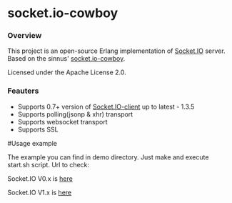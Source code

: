 socket.io-cowboy
================

### Overview

This project is an open-source Erlang implementation of [Socket.IO](http://socket.io/) server. Based on the sinnus' [socket.io-cowboy](https://github.com/sinnus/socket.io-cowboy).

Licensed under the Apache License 2.0.

### Feauters

* Supports 0.7+ version of [Socket.IO-client](https://github.com/Automattic/socket.io-client) up to latest - 1.3.5
* Supports polling(jsonp & xhr) transport
* Supports websocket transport
* Supports SSL

#Usage example

The example you can find in demo directory. Just make and execute start.sh script. Url to check: 

Socket.IO V0.x is [here](http://localhost:8080/index.html)

Socket.IO V1.x is [here](http://localhost:8080/index_v1.html)
